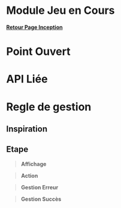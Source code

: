 # Module Jeu en Cours

**[Retour Page Inception](./00_Page_Inception.md)**

# Point Ouvert

# API Liée

# Regle de gestion

## Inspiration

## Etape

> **Affichage**

> **Action**

> **Gestion Erreur**

> **Gestion Succès**
